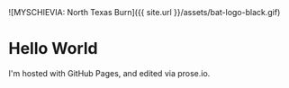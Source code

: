 <!DOCTYPE html>
<html>
<body>
  ![MYSCHIEVIA: North Texas Burn]({{ site.url }}/assets/bat-logo-black.gif)
<h1>Hello World</h1>
<p>I'm hosted with GitHub Pages, and edited via prose.io.</p>
</body>
</html>
